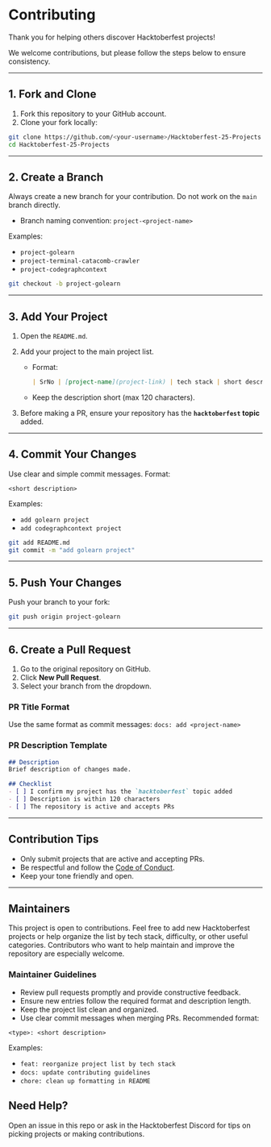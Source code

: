 # Contributing

Thank you for helping others discover Hacktoberfest projects!

We welcome contributions, but please follow the steps below to ensure consistency.

---

## 1. Fork and Clone

1. Fork this repository to your GitHub account.
2. Clone your fork locally:

```bash
git clone https://github.com/<your-username>/Hacktoberfest-25-Projects.git
cd Hacktoberfest-25-Projects
````

---

## 2. Create a Branch

Always create a new branch for your contribution. Do not work on the `main` branch directly.

* Branch naming convention:
  `project-<project-name>`

Examples:

* `project-golearn`
* `project-terminal-catacomb-crawler`
* `project-codegraphcontext`

```bash
git checkout -b project-golearn
```

---

## 3. Add Your Project

1. Open the `README.md`.
2. Add your project to the main project list.

   * Format:

     ```markdown
     | SrNo | [project-name](project-link) | tech stack | short description |
     ```
   * Keep the description short (max 120 characters).
3. Before making a PR, ensure your repository has the **`hacktoberfest` topic** added.

---

## 4. Commit Your Changes

Use clear and simple commit messages.
Format:

```
<short description>
```

Examples:

* `add golearn project`
* `add codegraphcontext project`


```bash
git add README.md
git commit -m "add golearn project"
```

---

## 5. Push Your Changes

Push your branch to your fork:

```bash
git push origin project-golearn
```

---

## 6. Create a Pull Request

1. Go to the original repository on GitHub.
2. Click **New Pull Request**.
3. Select your branch from the dropdown.

### PR Title Format

Use the same format as commit messages:
`docs: add <project-name>`

### PR Description Template

```markdown
## Description
Brief description of changes made.

## Checklist
- [ ] I confirm my project has the `hacktoberfest` topic added
- [ ] Description is within 120 characters
- [ ] The repository is active and accepts PRs
```

---

## Contribution Tips

* Only submit projects that are active and accepting PRs.
* Be respectful and follow the [Code of Conduct](CODE_OF_CONDUCT.md).
* Keep your tone friendly and open.

---


## Maintainers

This project is open to contributions. Feel free to add new Hacktoberfest projects or help organize the list by tech stack, difficulty, or other useful categories. Contributors who want to help maintain and improve the repository are especially welcome.

### Maintainer Guidelines

- Review pull requests promptly and provide constructive feedback.  
- Ensure new entries follow the required format and description length.  
- Keep the project list clean and organized.  
- Use clear commit messages when merging PRs. Recommended format:  

```
<type>: <short description>
```

Examples:
- `feat: reorganize project list by tech stack`
- `docs: update contributing guidelines`
- `chore: clean up formatting in README`

## Need Help?

Open an issue in this repo or ask in the Hacktoberfest Discord for tips on picking projects or making contributions.

